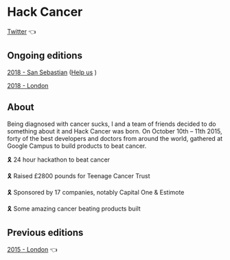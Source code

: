 # Hack Cancer

[Twitter](https://twitter.com/hack_cancer) 👈

## Ongoing editions

[2018 - San Sebastian](https://github.com/HackCancer/hackcancer/tree/master/2018) ([Help us](https://github.com/HackCancer/hackcancer/issues) )

[2018 - London](http://www.healthhackathons.xyz/)

## About

Being diagnosed with cancer sucks, I and a team of friends decided to do something about it and Hack Cancer was born. On October 10th – 11th 2015, forty of the best developers and doctors from around the world, gathered at Google Campus to build products to beat cancer.

🎗️ 24 hour hackathon to beat cancer

🎗️ Raised £2800 pounds for Teenage Cancer Trust

🎗️ Sponsored by 17 companies, notably Capital One & Estimote

🎗️ Some amazing cancer beating products built

## Previous editions

[2015 - London](https://raynescc.github.io/hackcancer/) 👈

